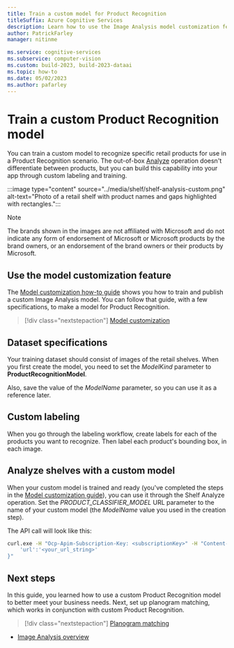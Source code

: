 ```yaml
---
title: Train a custom model for Product Recognition
titleSuffix: Azure Cognitive Services
description: Learn how to use the Image Analysis model customization feature to train a model to recognize specific products in a Product Recognition task.
author: PatrickFarley
manager: nitinme

ms.service: cognitive-services
ms.subservice: computer-vision
ms.custom: build-2023, build-2023-dataai
ms.topic: how-to
ms.date: 05/02/2023
ms.author: pafarley
---
```


# Train a custom Product Recognition model

You can train a custom model to recognize specific retail products for use in a Product Recognition scenario. The out-of-box [Analyze](shelf-analyze.md) operation doesn't differentiate between products, but you can build this capability into your app through custom labeling and training.

:::image type="content" source="../media/shelf/shelf-analysis-custom.png" alt-text="Photo of a retail shelf with product names and gaps highlighted with rectangles.":::

> [!NOTE]
> The brands shown in the images are not affiliated with Microsoft and do not indicate any form of endorsement of Microsoft or Microsoft products by the brand owners, or an endorsement of the brand owners or their products by Microsoft.

## Use the model customization feature

The [Model customization how-to guide](./model-customization.md) shows you how to train and publish a custom Image Analysis model. You can follow that guide, with a few specifications, to make a model for Product Recognition.

> [!div class="nextstepaction"]
> [Model customization](model-customization.md)


## Dataset specifications

Your training dataset should consist of images of the retail shelves. When you first create the model, you need to set the _ModelKind_ parameter to **ProductRecognitionModel**. 

Also, save the value of the _ModelName_ parameter, so you can use it as a reference later.

## Custom labeling

When you go through the labeling workflow, create labels for each of the products you want to recognize. Then label each product's bounding box, in each image.

## Analyze shelves with a custom model

When your custom model is trained and ready (you've completed the steps in the [Model customization guide](./model-customization.md)), you can use it through the Shelf Analyze operation. Set the _PRODUCT_CLASSIFIER_MODEL_ URL parameter to the name of your custom model (the _ModelName_ value you used in the creation step).

The API call will look like this:

```bash
curl.exe -H "Ocp-Apim-Subscription-Key: <subscriptionKey>" -H "Content-Type: application/json" "https://<endpoint>/vision/v4.0-preview.1/operations/shelfanalysis-productunderstanding:analyze?PRODUCT_CLASSIFIER_MODEL=myModelName" -d "{
    'url':'<your_url_string>'
}"
```

## Next steps

In this guide, you learned how to use a custom Product Recognition model to better meet your business needs. Next, set up planogram matching, which works in conjunction with custom Product Recognition.

> [!div class="nextstepaction"]
> [Planogram matching](shelf-planogram.md)

* [Image Analysis overview](../overview-image-analysis.md)
